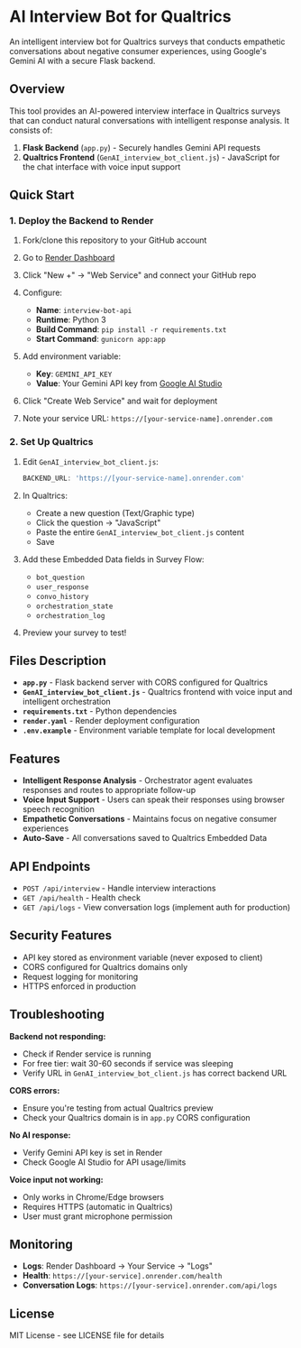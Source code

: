 # AI Interview Bot for Qualtrics

An intelligent interview bot for Qualtrics surveys that conducts empathetic conversations about negative consumer experiences, using Google's Gemini AI with a secure Flask backend.

## Overview

This tool provides an AI-powered interview interface in Qualtrics surveys that can conduct natural conversations with intelligent response analysis. It consists of:

1. **Flask Backend** (`app.py`) - Securely handles Gemini API requests
2. **Qualtrics Frontend** (`GenAI_interview_bot_client.js`) - JavaScript for the chat interface with voice input support

## Quick Start

### 1. Deploy the Backend to Render

1. Fork/clone this repository to your GitHub account

2. Go to [Render Dashboard](https://dashboard.render.com/)

3. Click "New +" → "Web Service" and connect your GitHub repo

4. Configure:
   - **Name**: `interview-bot-api`
   - **Runtime**: Python 3
   - **Build Command**: `pip install -r requirements.txt`
   - **Start Command**: `gunicorn app:app`

5. Add environment variable:
   - **Key**: `GEMINI_API_KEY`
   - **Value**: Your Gemini API key from [Google AI Studio](https://makersuite.google.com/app/apikey)

6. Click "Create Web Service" and wait for deployment

7. Note your service URL: `https://[your-service-name].onrender.com`

### 2. Set Up Qualtrics

1. Edit `GenAI_interview_bot_client.js`:
   ```javascript
   BACKEND_URL: 'https://[your-service-name].onrender.com'
   ```

2. In Qualtrics:
   - Create a new question (Text/Graphic type)
   - Click the question → "JavaScript"
   - Paste the entire `GenAI_interview_bot_client.js` content
   - Save

3. Add these Embedded Data fields in Survey Flow:
   - `bot_question`
   - `user_response`
   - `convo_history`
   - `orchestration_state`
   - `orchestration_log`

4. Preview your survey to test!

## Files Description

- **`app.py`** - Flask backend server with CORS configured for Qualtrics
- **`GenAI_interview_bot_client.js`** - Qualtrics frontend with voice input and intelligent orchestration
- **`requirements.txt`** - Python dependencies
- **`render.yaml`** - Render deployment configuration
- **`.env.example`** - Environment variable template for local development

## Features

- **Intelligent Response Analysis** - Orchestrator agent evaluates responses and routes to appropriate follow-up
- **Voice Input Support** - Users can speak their responses using browser speech recognition
- **Empathetic Conversations** - Maintains focus on negative consumer experiences
- **Auto-Save** - All conversations saved to Qualtrics Embedded Data

## API Endpoints

- `POST /api/interview` - Handle interview interactions
- `GET /api/health` - Health check
- `GET /api/logs` - View conversation logs (implement auth for production)

## Security Features

- API key stored as environment variable (never exposed to client)
- CORS configured for Qualtrics domains only
- Request logging for monitoring
- HTTPS enforced in production

## Troubleshooting

**Backend not responding:**
- Check if Render service is running
- For free tier: wait 30-60 seconds if service was sleeping
- Verify URL in `GenAI_interview_bot_client.js` has correct backend URL

**CORS errors:**
- Ensure you're testing from actual Qualtrics preview
- Check your Qualtrics domain is in `app.py` CORS configuration

**No AI response:**
- Verify Gemini API key is set in Render
- Check Google AI Studio for API usage/limits

**Voice input not working:**
- Only works in Chrome/Edge browsers
- Requires HTTPS (automatic in Qualtrics)
- User must grant microphone permission

## Monitoring

- **Logs**: Render Dashboard → Your Service → "Logs"
- **Health**: `https://[your-service].onrender.com/health`
- **Conversation Logs**: `https://[your-service].onrender.com/api/logs`

## License

MIT License - see LICENSE file for details
